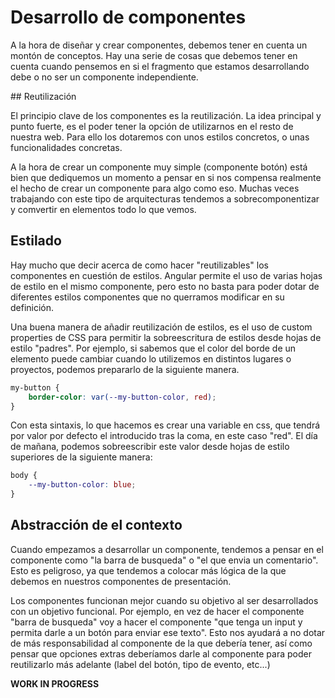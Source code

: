 # Desarrollo de componentes

A la hora de diseñar y crear componentes, debemos tener en cuenta un montón de conceptos. Hay una serie de cosas que debemos tener en cuenta cuando pensemos en si el fragmento que estamos desarrollando debe o no ser un componente independiente.

## Reutilización

El principio clave de los componentes es la reutilización. La idea principal y punto fuerte, es el poder tener la opción de utilizarnos en el resto de nuestra web. Para ello los dotaremos con unos estilos concretos, o unas funcionalidades concretas. 

A la hora de crear un componente muy simple (componente botón) está bien que dediquemos un momento a pensar en si nos compensa realmente el hecho de crear un componente para algo como eso. Muchas veces trabajando con este tipo de arquitecturas tendemos a sobrecomponentizar y comvertir en elementos todo lo que vemos.

## Estilado

Hay mucho que decir acerca de como hacer "reutilizables" los componentes en cuestión de estilos. Angular permite el uso de varias hojas de estilo en el mismo componente, pero esto no basta para poder dotar de diferentes estilos componentes que no querramos modificar en su definición.

Una buena manera de añadir reutilización de estilos, es el uso de custom properties de CSS para permitir la sobreescritura de estilos desde hojas de estilo "padres". Por ejemplo, si sabemos que el color del borde de un elemento puede cambiar cuando lo utilizemos en distintos lugares o proyectos, podemos prepararlo de la siguiente manera.

```CSS
my-button {
    border-color: var(--my-button-color, red);
}
```

Con esta sintaxis, lo que hacemos es crear una variable en css, que tendrá por valor por defecto el introducido tras la coma, en este caso "red". El día de mañana, podemos sobreescribir este valor desde hojas de estilo superiores de la siguiente manera:

```CSS
body {
    --my-button-color: blue;
}
```
## Abstracción de el contexto

Cuando empezamos a desarrollar un componente, tendemos a pensar en el componente como "la barra de busqueda" o "el que envia un comentario". Esto es peligroso, ya que tendemos a colocar más lógica de la que debemos en nuestros componentes de presentación.

 Los componentes funcionan mejor cuando su objetivo al ser desarrollados con un objetivo funcional. Por ejemplo, en vez de hacer el componente "barra de busqueda" voy a hacer el componente "que tenga un input y permita darle a un botón para enviar ese texto". Esto nos ayudará a no dotar de más responsabilidad al componente de la que debería tener, así como pensar que opciones extras deberíamos darle al componente para poder reutilizarlo más adelante (label del botón, tipo de evento, etc...)

**WORK IN PROGRESS**

